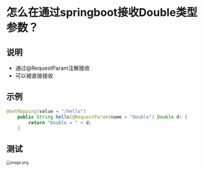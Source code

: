 # 怎么在通过springboot接收Double类型参数？





## 说明

- 通过@RequestParam注解接收
- 可以被直接接收



## 示例

```java
@GetMapping(value = "/hello")
    public String hello(@RequestParam(name = "Double") Double d) {
        return "Double = " + d;
    }
```





## 测试

<img src="http://81.71.143.136/figurebed/figurebedcontroller/picture/0a39ad5e-1f48-449f-978f-88466c4c164c658" alt="image.png" style="zoom:67%;" />



